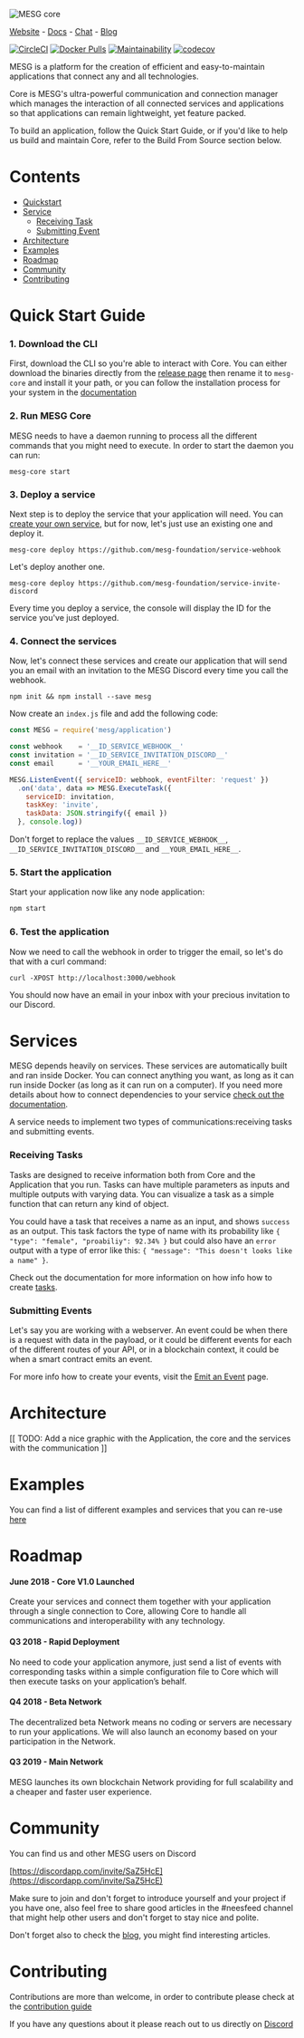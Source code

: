 ![MESG core](https://camo.githubusercontent.com/2b99bc67988c4793a28d04cc471e10948da15ff3/68747470733a2f2f63646e2e646973636f72646170702e636f6d2f6174746163686d656e74732f3435303131353235303838313033363334382f3435313730353138363835363037353236352f4d4553472d4769746875622d62616e332d30322e6a7067)

[Website](https://mesg.tech/) - [Docs](https://docs.mesg.tech/) - [Chat](https://discordapp.com/invite/SaZ5HcE) - [Blog](https://medium.com/mesg)


[![CircleCI](https://img.shields.io/circleci/project/github/mesg-foundation/core.svg)](https://github.com/mesg-foundation/core)
[![Docker Pulls](https://img.shields.io/docker/pulls/mesg/daemon.svg)](https://hub.docker.com/r/mesg/daemon/)
[![Maintainability](https://api.codeclimate.com/v1/badges/86ad77f7c13cde40807e/maintainability)](https://codeclimate.com/github/mesg-foundation/core/maintainability)
[![codecov](https://codecov.io/gh/mesg-foundation/core/branch/dev/graph/badge.svg)](https://codecov.io/gh/mesg-foundation/core)


MESG is a platform for the creation of efficient and easy-to-maintain applications that connect any and all technologies. 

Core is MESG's ultra-powerful communication and connection manager which manages the interaction of all connected services and applications so that applications can remain lightweight, yet feature packed.

To build an application, follow the Quick Start Guide, or if you'd like to help us build and maintain Core, refer to the Build From Source section below. 

# Contents

- [Quickstart](quickstart)
- [Service](service)
  - [Receiving Task](receiving-task)
  - [Submitting Event](submitting-event)
- [Architecture](architecture)
- [Examples](examples)
- [Roadmap](roadmap)
- [Community](community)
- [Contributing](contributing)


# Quick Start Guide

### 1. Download the CLI

First, download the CLI so you're able to interact with Core. You can either download the binaries directly from the [release page](https://github.com/mesg-foundation/core/releases/latest) then rename it to `mesg-core` and install it your path, or you can follow the installation process for your system in the [documentation](https://docs.mesg.tech/start-here/installing-the-cli)

### 2. Run MESG Core

MESG needs to have a daemon running to process all the different commands that you might need to execute. In order to start the daemon you can run:

```text
mesg-core start
```

### 3. Deploy a service

Next step is to deploy the service that your application will need. You can [create your own service](https://docs.mesg.tech/service/what-is-a-service), but for now, let's just use an existing one and deploy it.

```text
mesg-core deploy https://github.com/mesg-foundation/service-webhook
```

Let's deploy another one.

```text
mesg-core deploy https://github.com/mesg-foundation/service-invite-discord
```

Every time you deploy a service, the console will display the ID for the service you've just deployed.

### 4. Connect the services

Now, let's connect these services and create our application that will send you an email with an invitation to the MESG Discord every time you call the webhook.

```text
npm init && npm install --save mesg
```

Now create an `index.js` file and add the following code:

```javascript
const MESG = require('mesg/application')

const webhook    = '__ID_SERVICE_WEBHOOK__'
const invitation = '__ID_SERVICE_INVITATION_DISCORD__'
const email      = '__YOUR_EMAIL_HERE__'

MESG.ListenEvent({ serviceID: webhook, eventFilter: 'request' })
  .on('data', data => MESG.ExecuteTask({
    serviceID: invitation,
    taskKey: 'invite',
    taskData: JSON.stringify({ email })
  }, console.log))
```

Don't forget to replace the values `__ID_SERVICE_WEBHOOK__`, `__ID_SERVICE_INVITATION_DISCORD__` and `__YOUR_EMAIL_HERE__`.

### 5. Start the application

Start your application now like any node application:

```javascript
npm start
```

### 6. Test the application

Now we need to call the webhook in order to trigger the email, so let's do that with a curl command:

```text
curl -XPOST http://localhost:3000/webhook
```

You should now have an email in your inbox with your precious invitation to our Discord.

# Services

MESG depends heavily on services. These services are automatically built and ran inside Docker. You can connect anything you want, as long as it can run inside Docker \(as long as it can run on a computer\). If you need more details about how to connect dependencies to your service [check out the documentation](https://docs.mesg.tech/service/dockerize-the-service).

A service needs to implement two types of communications:receiving tasks and submitting events.

### Receiving Tasks

Tasks are designed to receive information both from Core and the Application that you run. Tasks can have multiple parameters as inputs and multiple outputs with varying data. You can visualize a task as a simple function that can return any kind of object.

You could have a task that receives a name as an input, and shows `success` as an output. This task factors the type of name with its probability like `{ "type": "female", "proabiliy": 92.34% }` but could also have an `error` output with a type of error like this: `{ "message": "This doesn't looks like a name" }`.

Check out the documentation for more information on how info how to create [tasks](https://docs.mesg.tech/service/listen-for-tasks).

### Submitting Events

Let's say you are working with a webserver. An event could be when there is a request with data in the payload, or it could be different events for each of the different routes of your API, or in a blockchain context, it could be when a smart contract emits an event.

For more info how to create your events, visit the [Emit an Event](https://docs.mesg.tech/service/emit-an-event) page.


# Architecture

\[\[ TODO: Add a nice graphic with the Application, the core and the services with the communication \]\]

# Examples

You can find a list of different examples and services that you can re-use [here](https://github.com/mesg-foundation/awesome)

# Roadmap

#### June 2018 - Core V1.0 Launched
Create your services and connect them together with your application through a single connection to Core, allowing Core to handle all communications and interoperability with any technology.

#### Q3 2018 - Rapid Deployment
No need to code your application anymore, just send a list of events with corresponding tasks within a simple configuration file to Core which will then execute tasks on your application’s behalf.

#### Q4 2018 - Beta Network
The decentralized beta Network means no coding or servers are necessary to run your applications. We will also launch an economy based on your participation in the Network.

#### Q3 2019 - Main Network
MESG launches its own blockchain Network providing for full scalability and a cheaper and faster user experience.

# Community

You can find us and other MESG users on Discord

[https://discordapp.com/invite/SaZ5HcE](https://discordapp.com/invite/SaZ5HcE)

Make sure to join and don't forget to introduce yourself and your project if you have one, also feel free to share good articles in the #neesfeed channel that might help other users and don't forget to stay nice and polite.

Don't forget also to check the [blog](https://medium.com/mesg), you might find interesting articles.

# Contributing

Contributions are more than welcome, in order to contribute please check at the [contribution guide](/blob/dev/CONTRIBUTING.md)

If you have any questions about it please reach out to us directly on [Discord](https://discordapp.com/invite/SaZ5HcE)
